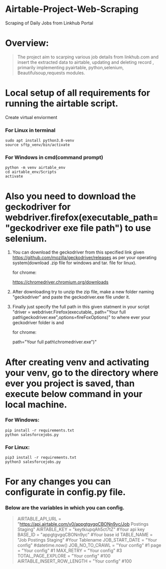 # Airtable-Project-Web-Scraping
Scraping of Daily Jobs from Linkhub Portal
# Overview:

> The project aim to scarping various job details from linkhub.com and insert the extracted data to airtable, updating and deleting record , primarily implementing pyairtable, python,selenium, Beautifulsoup,requests modules.


# Local setup of all requirements for running the airtable script.
Create virtual enviorment 

### For Linux in terminal
    sudo apt install python3.8-venv
    source sftp_venv/bin/activate

### For Windows in cmd(command prompt)
    python -m venv airtable_env
    cd airtable_env/Scripts
    activate


#  Also you need to download the geckodriver for webdriver.firefox(executable_path="geckodriver exe file path") to use selenium.

1. You can download the geckodriver from this specified link given https://github.com/mozilla/geckodriver/releases
   as per your operating system(download .zip file for windows and tar. file for linux).

   for chrome:

   https://chromedriver.chromium.org/downloads


2. After downloading try to unzip the zip file, make a new folder naming "geckodriver" and paste the geckodriver.exe 
   file under it.

3. Finally just specify the full path in this given statment in your script "driver = webdriver.Firefox(executable_
   path="Your full path\\geckodriver.exe",options=fireFoxOptions)" to where ever your geckodriver folder is and 

   for chrome:

    path="Your full path\\chromedriver.exe")"



# After creating venv and activating your venv, go to the directory where ever you project is saved, than  execute below command in your local machine.

### For Windows:
    pip install -r requirements.txt
    python salesforcejobs.py

### For Linux:
    pip3 install -r requirements.txt
    python3 salesforcejobs.py


# For any changes you can configurate in config.py file.

### Below are the variables in which you can config.
> AIRTABLE_API_URL = "https://api.airtable.com/v0/appgtgvgqCBONn9yc/Job Postings Staging"
> AIRTABLE_KEY = "keytkiupqAh5ct7tZ"  #Your api key
> BASE_ID = "appgtgvgqCBONn9yc"       #Your base id
> TABLE_NAME = "Job Postings Staging" #Your Tablename
> JOB_START_DATE = "Your config" #datetime.now()
> JOB_NO_TO_CRAWL = "Your config" #1
> page = "Your config" #1 
> MAX_RETRY = "Your config" #3
> TOTAL_PAGE_EXPLORE = "Your config" #100
> AIRTABLE_INSERT_ROW_LENGTH = "Your config" #100




